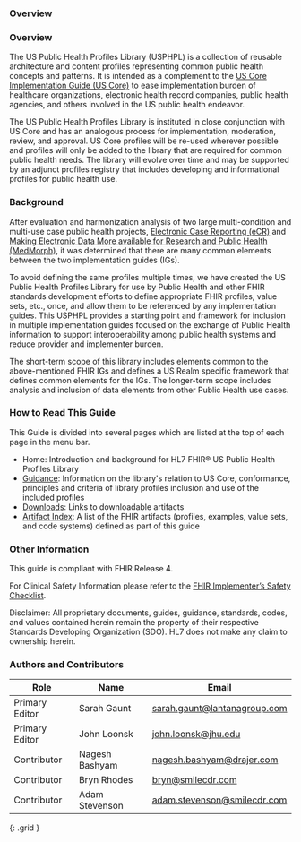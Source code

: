 ### Overview

### Overview

The US Public Health Profiles Library (USPHPL) is a collection of reusable architecture and content profiles representing common public health concepts and patterns. It is intended as a complement to the [US Core Implementation Guide (US Core)](http://hl7.org/fhir/us/core/STU5.0.1/) to ease implementation burden of healthcare organizations, electronic health record companies, public health agencies, and others involved in the US public health endeavor.

The US Public Health Profiles Library is instituted in close conjunction with US Core and has an analogous process for implementation, moderation, review, and approval. US Core profiles will be re-used wherever possible and profiles will only be added to the library that are required for common public health needs. The library will evolve over time and may be supported by an adjunct profiles registry that includes developing and informational profiles for public health use.

### Background

After evaluation and harmonization analysis of two large multi-condition and multi-use case public health projects, [Electronic Case Reporting (eCR)](http://hl7.org/fhir/us/ecr/) and [Making Electronic Data More available for Research and Public Health (MedMorph)](http://hl7.org/fhir/us/medmorph/), it was determined that there are many common elements between the two implementation guides (IGs). 

To avoid defining the same profiles multiple times, we have created the US Public Health Profiles Library for use by Public Health and other FHIR standards development efforts to define appropriate FHIR profiles, value sets, etc., once, and allow them to be referenced by any implementation guides. This USPHPL provides a starting point and framework for inclusion in multiple implementation guides focused on the exchange of Public Health information to support interoperability among public health systems and reduce provider and implementer burden.

The short-term scope of this library includes elements common to the above-mentioned FHIR IGs and defines a US Realm specific framework that defines common elements for the IGs. The longer-term scope includes analysis and inclusion of data elements from other Public Health use cases.

### How to Read This Guide

This Guide is divided into several pages which are listed at the top of each page in the menu bar.

* Home: Introduction and background for HL7 FHIR® US Public Health Profiles Library
* [Guidance](guidance.html): Information on the library's relation to US Core, conformance, principles and criteria of library profiles inclusion and use of the included profiles
* [Downloads](downloads.html): Links to downloadable artifacts
* [Artifact Index](artifacts.html): A list of the FHIR artifacts (profiles, examples, value sets, and code systems) defined as part of this guide

### Other Information

This guide is compliant with FHIR Release 4.

For Clinical Safety Information please refer to the [FHIR Implementer’s Safety Checklist](http://hl7.org/fhir/safety.html).

Disclaimer: All proprietary documents, guides, guidance, standards, codes, and values contained herein remain the property of their respective Standards Developing Organization (SDO). HL7 does not make any claim to ownership herein.


### Authors and Contributors

| **Role**       | **Name**       | **Email**                    |
|----------------|----------------|------------------------------|
| Primary Editor | Sarah Gaunt    | sarah.gaunt@lantanagroup.com |
| Primary Editor | John Loonsk    | john.loonsk@jhu.edu          |
| Contributor    | Nagesh Bashyam | nagesh.bashyam@drajer.com    |
| Contributor    | Bryn Rhodes    | bryn@smilecdr.com            |
| Contributor    | Adam Stevenson | adam.stevenson@smilecdr.com  |
{: .grid }